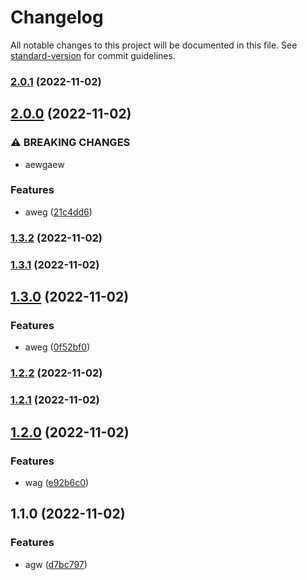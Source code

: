 # Changelog

All notable changes to this project will be documented in this file. See [standard-version](https://github.com/conventional-changelog/standard-version) for commit guidelines.

### [2.0.1](https://github.com/rkdud007/changelog-last-test/compare/v2.0.0...v2.0.1) (2022-11-02)

## [2.0.0](https://github.com/rkdud007/changelog-last-test/compare/v1.3.2...v2.0.0) (2022-11-02)


### ⚠ BREAKING CHANGES

* aewgaew

### Features

* aweg ([21c4dd6](https://github.com/rkdud007/changelog-last-test/commit/21c4dd66022225ef8343f62bdac986b9ba4e577f))

### [1.3.2](https://github.com/rkdud007/changelog-last-test/compare/v1.3.1...v1.3.2) (2022-11-02)

### [1.3.1](https://github.com/rkdud007/changelog-last-test/compare/v1.3.0...v1.3.1) (2022-11-02)

## [1.3.0](https://github.com/rkdud007/changelog-last-test/compare/v1.2.2...v1.3.0) (2022-11-02)


### Features

* aweg ([0f52bf0](https://github.com/rkdud007/changelog-last-test/commit/0f52bf0c8f2691d3e677b718615daa180473d0d9))

### [1.2.2](https://github.com/rkdud007/changelog-last-test/compare/v1.2.1...v1.2.2) (2022-11-02)

### [1.2.1](https://github.com/rkdud007/changelog-last-test/compare/v1.2.0...v1.2.1) (2022-11-02)

## [1.2.0](https://github.com/rkdud007/changelog-last-test/compare/v1.1.0...v1.2.0) (2022-11-02)


### Features

* wag ([e92b6c0](https://github.com/rkdud007/changelog-last-test/commit/e92b6c063cec9784db58d9b2f7d55dec8894c8ff))

## 1.1.0 (2022-11-02)


### Features

* agw ([d7bc797](https://github.com/rkdud007/changelog-last-test/commit/d7bc7975e43d49871730c1f1ac524fc48f47e260))
